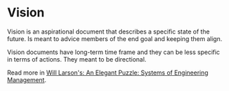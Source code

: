 # Vision

Vision is an aspirational document that describes a specific state of the future. Is meant to advice members of the end goal and keeping them align.

Vision documents have long-term time frame and they can be less specific in terms of actions. They meant to be directional.

Read more in [Will Larson's: An Elegant Puzzle: Systems of Engineering Management](https://www.amazon.com/Elegant-Puzzle-Systems-Engineering-Management/dp/1732265186).
